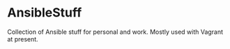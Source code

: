 AnsibleStuff
============

Collection of Ansible stuff for personal and work.  Mostly used with Vagrant at present.